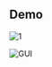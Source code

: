 
## Demo
![1](https://user-images.githubusercontent.com/34505055/79874389-4126b900-8423-11ea-8205-ff25dad1f37c.gif)

![GUI](https://user-images.githubusercontent.com/34505055/79874393-42f07c80-8423-11ea-8aac-e892a3af829f.gif)
